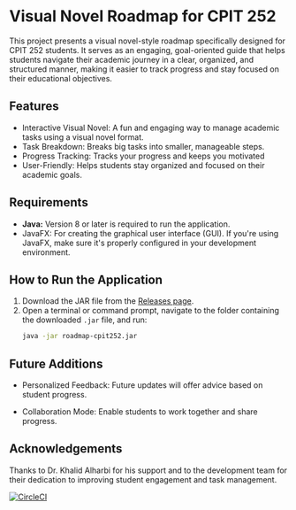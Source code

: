 # Visual Novel Roadmap for CPIT 252

This project presents a visual novel-style roadmap specifically designed for CPIT 252 students. It serves as an engaging, goal-oriented guide that helps students navigate their academic journey in a clear, organized, and structured manner, making it easier to track progress and stay focused on their educational objectives.
## Features

- Interactive Visual Novel: A fun and engaging way to manage academic tasks using a visual novel format.
- Task Breakdown: Breaks big tasks into smaller, manageable steps.
- Progress Tracking: Tracks your progress and keeps you motivated
- User-Friendly: Helps students stay organized and focused on their academic goals.

## Requirements

- **Java:** Version 8 or later is required to run the application.
- JavaFX: For creating the graphical user interface (GUI). If you're using JavaFX, make sure it's properly configured in your development environment.

## How to Run the Application

1. Download the JAR file from the [Releases page](https://github.com/cpit252-fall-24-IT2/project-doulajacks/releases).
2. Open a terminal or command prompt, navigate to the folder containing the downloaded `.jar` file, and run:
   ```bash
   java -jar roadmap-cpit252.jar


## Future Additions
- Personalized Feedback: Future updates will offer advice based on student progress.

- Collaboration Mode: Enable students to work together and share progress.


## Acknowledgements
Thanks to Dr. Khalid Alharbi for his support and to the development team for their dedication to improving student engagement and task management.


[![CircleCI](https://dl.circleci.com/status-badge/img/circleci/uBpmEkayMaauJDkxnrQYB/9fPG423U2u8DGq8vReccQC/tree/main.svg?style=shield)](https://dl.circleci.com/status-badge/redirect/circleci/uBpmEkayMaauJDkxnrQYB/9fPG423U2u8DGq8vReccQC/tree/main)
